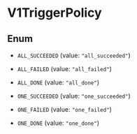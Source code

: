 

# V1TriggerPolicy

## Enum


* `ALL_SUCCEEDED` (value: `"all_succeeded"`)

* `ALL_FAILED` (value: `"all_failed"`)

* `ALL_DONE` (value: `"all_done"`)

* `ONE_SUCCEEDED` (value: `"one_succeeded"`)

* `ONE_FAILED` (value: `"one_failed"`)

* `ONE_DONE` (value: `"one_done"`)



